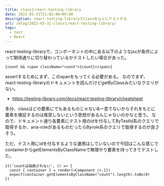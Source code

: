 ```yaml
---
title: classとreact-testing-library
date: 2022-03-31T21:02:06+09:00
description: react-testing-libraryでclassをもとにテストする
url: /blog/2022-03-31-classとreact-testing-library/
tags:
  - test
  - React
---	
```


react-testing-libraryで、コンポーネントの中にある以下のようなjsxが条件によって期待通りに切り替わっているかテストしたい場合があった。
```tsx
{count && <span className="count">{count}</span>}
```
assertするためにまず、このspanをもってくる必要がある。
なのでまず、react-testing-libraryのドキュメントを読んだけどgetByClassみたいなクエリがない。
- https://testing-library.com/docs/react-testing-library/cheatsheet

多分、classはどの要素にでもあるものじゃない&一意でないからそれをもとに要素を検証するのは推奨しないという思想があるんじゃないのかなと思う。
なので、ドキュメント通り各要素にテスト用のidを付与してByTestId系のクエリで取得するか、aria-roleがあるものだったらByrole系のクエリで取得するのが良さそう。

ただ、テスト用にidを付与するような運用はしていないので今回はこんな感じでcontainerからgetElementsByClassNameで無理やり要素を持ってきてテストした。

```tsx
it('countは描画されない', () => {
  const { container } = render(<Component />,{})
  expect(container.getElementsByClassName("count").length).toBe(0)
})
```
